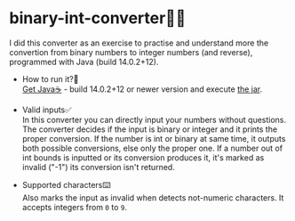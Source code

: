 # binary-int-converter🔢💾
I did this converter as an exercise to practise and understand more the convertion from binary numbers to integer numbers (and reverse), programmed with Java (build 14.0.2+12).

- How to run it?🤔<br>
  <a href="https://adoptopenjdk.net/?variant=openjdk16&jvmVariant=hotspot">Get Java☕</a> - build 14.0.2+12 or newer version and execute <a href="https://github.com/ericmp33/binary-int-converter/raw/main/out/artifacts/binary_int_converter_jar/binary-int-converter.jar">the jar</a>.

- Valid inputs✅<br>
  In this converter you can directly input your numbers without questions. The converter decides if the input is binary or integer and it prints the proper conversion. If the number is int or binary at same time, it outputs both possible conversions, else only the proper one. If a number out of int bounds is inputted or its conversion produces it, it's marked as invalid ("-1") its conversion isn't returned.

- Supported characters️⌨️<br>
  Also marks the input as invalid when detects not-numeric characters. It accepts integers from `0` to `9`.
